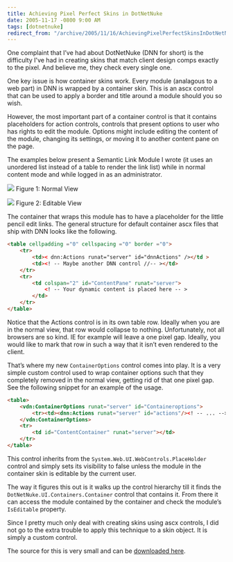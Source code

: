 ```yaml
---
title: Achieving Pixel Perfect Skins in DotNetNuke
date: 2005-11-17 -0800 9:00 AM
tags: [dotnetnuke]
redirect_from: "/archive/2005/11/16/AchievingPixelPerfectSkinsInDotNetNuke.aspx/"
---
```


One complaint that I’ve had about DotNetNuke (DNN for short) is the
difficulty I've had in creating skins that match client design comps
exactly to the pixel. And believe me, they check every single one.

One key issue is how container skins work. Every module (analagous to a
web part) in DNN is wrapped by a container skin. This is an ascx control
that can be used to apply a border and title around a module should you
so wish.

However, the most important part of a container control is that it
contains placeholders for action controls, controls that present options
to user who has rights to edit the module. Options might include editing
the content of the module, changing its settings, or moving it to
another content pane on the page.

The examples below present a Semantic Link Module I wrote (it uses an
unordered list instead of a table to render the link list) while in
normal content mode and while logged in as an administrator.

![](https://haacked.com/images/BeforeLinkModule.Png) 
 Figure 1: Normal View

![](https://haacked.com/images/ActionOptions.Png) 
 Figure 2: Editable View

The container that wraps this module has to have a placeholder for the
little pencil edit links. The general structure for default container
ascx files that ship with DNN looks like the following.

```html
<table cellpadding ="0" cellspacing ="0" border ="0">
    <tr>
        <td>< dnn:Actions runat="server" id="dnnActions" /></td >
        <td><! -- Maybe another DNN control //-- ></td>
    </tr>
    <tr>
        <td colspan="2" id="ContentPane" runat="server">
            <! -- Your dynamic content is placed here -- >
        </td>
    </tr>
</table>
```

Notice that the Actions control is in its own table row. Ideally when
you are in the normal view, that row would collapse to nothing.
Unfortunately, not all browsers are so kind. IE for example will leave a
one pixel gap. Ideally, you would like to mark that row in such a way
that it isn’t even rendered to the client.

That’s where my new `ContainerOptions` control comes into play. It is a
very simple custom control used to wrap container options such that they
completely removed in the normal view, getting rid of that one pixel
gap. See the following snippet for an example of the usage.

```html
<table>
    <vdn:ContainerOptions runat="server" id="Containeroptions">
        <tr><td><dnn:Actions runat="server" id="actions"/><! -- ... --></td></tr>
    </vdn:ContainerOptions>
    <tr>
        <td id="ContentContainer" runat="server"></td>
    </tr>
</table>
```

This control inherits from the `System.Web.UI.WebControls.PlaceHolder`
control and simply sets its visibility to false unless the module in the
container skin is editable by the current user.

The way it figures this out is it walks up the control hierarchy till it
finds the `DotNetNuke.UI.Containers.Container` control that contains it.
From there it can access the module contained by the container and check
the module’s `IsEditable` property.

Since I pretty much only deal with creating skins using ascx controls, I
did not go to the extra trouble to apply this technique to a skin
object. It is simply a custom control.

The source for this is very small and can be [downloaded here](https://haacked.com/code/ContainerOptions.zip).
